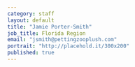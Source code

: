 ```yaml
---
category: staff
layout: default
title: "Jamie Porter-Smith"
job_title: Florida Region
email: "jsmith@pettingzooplush.com"
portrait: "http://placehold.it/300x200"
published: true
---
```


